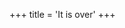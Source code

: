 +++
title = 'It is over'
+++

<style>
    @keyframes over-fade-in {
        0% {
            opacity: 0;
            transform: translateY(-50%);
            filteR: blur(24px)
        }
        to {
            opacity: 1;
            transform: translateY(0%);
            filteR: blur(0px)
        }
    }
    .over {
        text-transform: uppercase;
        font-size: 5em;
        font-weight: 900;
        font-family: 'Open Sans', 'Segoe UI', 'Verdana', sans-serif;
        text-align: center;

        animation: over-fade-in 2s ease;
        animation-fill-mode: forwards;
        animation-delay: 1s !important;

        opacity: 0;
        color: #a0a0a0;
    }

    .not {
        width: 0px;
        display: inline-block;
        clip-path: inset(0 0 0 0);
        transition: 250ms ease;
        text-decoration: none;
        color: white;
        text-align: center
    }
    .not:visited {
        color: white
    }

    .over:hover > .not {
        width: 240px;
    }

    #tip {
        position: fixed; z-index: 10;
        top: 50%; left: 50%;
        height: 300px;
        transform: translate(-50%, -70%);

        background: #ffffff02;
        backdrop-filter: blur(32px);
        padding: 40px;
        border: 1px solid #c2c4c220;
        border-radius: 20px;
        
        opacity: 0;
        filter: blur(24px);
        transition: 250ms ease;

        display: flex;
        align-items: center;
        pointer-events: none;
    }
    #tip:target {
        opacity: 1;
        filter: blur(0px);
        transform: translate(-50%, -50%);
        pointer-events: all;
    }
</style>

<div id='tip'>
    Just go back to the previous page. duh
</div>

<p class='over'>
    It is<a href='#tip' class='not'>&nbsp;NOT!</a> over.
</p>
<p class='over' style='font-size:2em;text-transform:none;animation-delay:2s !important;font-weight:normal'>
    You have died while traveling through the blek! World.
</p>